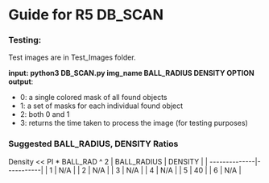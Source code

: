# Guide for R5 DB_SCAN
### Testing:
Test images are in Test_Images folder.

__input: python3 DB_SCAN.py img_name BALL_RADIUS DENSITY OPTION__
__output__:
* 0: a single colored mask of all found objects
* 1: a set of masks for each individual found object
* 2: both 0 and 1
* 3: returns the time taken to process the image (for testing purposes)

### Suggested BALL_RADIUS, DENSITY Ratios
Density << PI * BALL_RAD ^ 2
| BALL_RADIUS   | DENSITY |
| --------------|-----------|
| 1           | N/A       |
| 2           | N/A       |
| 3           | N/A       |
| 4           | N/A       |
| 5           | 40        |
| 6           | N/A       |
